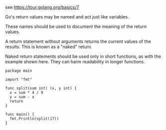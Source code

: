 see https://tour.golang.org/basics/7

Go's return values may be named and act just like variables.

These names should be used to document the meaning of the return values.

A return statement without arguments returns the current values of the results. This is known as a "naked" return.

Naked return statements should be used only in short functions, as with the example shown here. They can harm readability in longer functions.

```
package main

import "fmt"

func split(sum int) (x, y int) {
  x = sum * 4 / 9
  y = sum - x
  return
}

func main() {
  fmt.Println(split(17))
}
```
